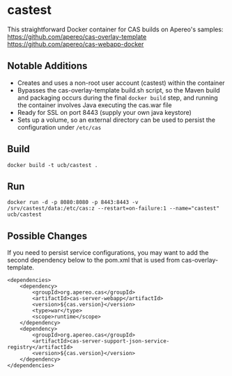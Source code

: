 # castest
This straightforward Docker container for CAS builds on Apereo's samples:
https://github.com/apereo/cas-overlay-template
https://github.com/apereo/cas-webapp-docker

## Notable Additions

  * Creates and uses a non-root user account (castest) within the container
  * Bypasses the cas-overlay-template build.sh script, so the Maven build and packaging occurs during the final `docker build` step, and running the container involves Java executing the cas.war file
  * Ready for SSL on port 8443 (supply your own java keystore)
  * Sets up a volume, so an external directory can be used to persist the configuration under `/etc/cas`

## Build
`docker build -t ucb/castest .`

## Run
`docker run -d -p 8080:8080 -p 8443:8443 -v /srv/castest/data:/etc/cas:z --restart=on-failure:1 --name="castest" ucb/castest`

## Possible Changes

If you need to persist service configurations, you may want to add the second dependency below to the pom.xml that is used from cas-overlay-template.

```
<dependencies>
    <dependency>
        <groupId>org.apereo.cas</groupId>
        <artifactId>cas-server-webapp</artifactId>
        <version>${cas.version}</version>
        <type>war</type>
        <scope>runtime</scope>
    </dependency>
    <dependency>
        <groupId>org.apereo.cas</groupId>
        <artifactId>cas-server-support-json-service-registry</artifactId>
        <version>${cas.version}</version>
    </dependency>
</dependencies>
```
